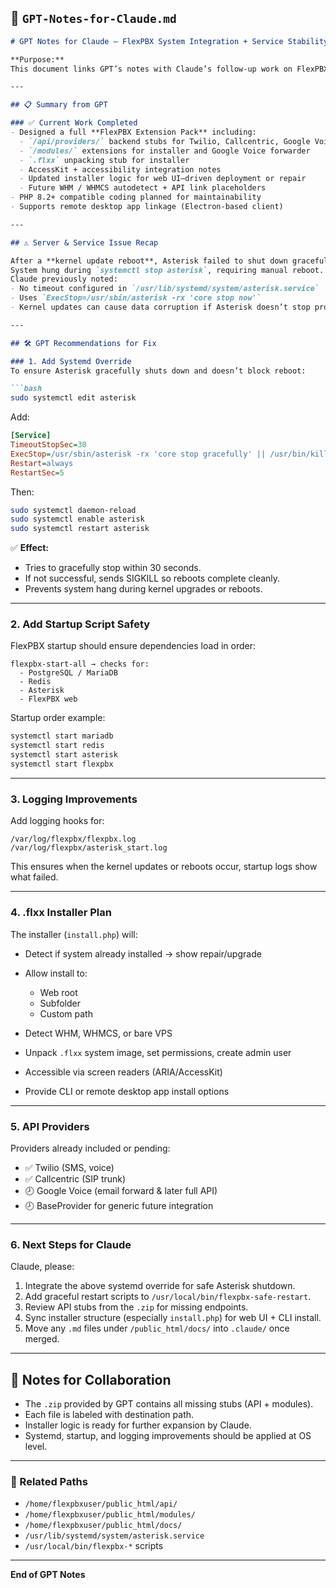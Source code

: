 
## 🧠 `GPT-Notes-for-Claude.md`

````markdown
# GPT Notes for Claude – FlexPBX System Integration + Service Stability

**Purpose:**  
This document links GPT’s notes with Claude’s follow-up work on FlexPBX, especially after the kernel reboot where Asterisk failed to shut down properly.

---

## 📋 Summary from GPT

### ✅ Current Work Completed
- Designed a full **FlexPBX Extension Pack** including:
  - `/api/providers/` backend stubs for Twilio, Callcentric, Google Voice
  - `/modules/` extensions for installer and Google Voice forwarder
  - `.flxx` unpacking stub for installer
  - AccessKit + accessibility integration notes
  - Updated installer logic for web UI–driven deployment or repair
  - Future WHM / WHMCS autodetect + API link placeholders
- PHP 8.2+ compatible coding planned for maintainability
- Supports remote desktop app linkage (Electron-based client)

---

## ⚠️ Server & Service Issue Recap

After a **kernel update reboot**, Asterisk failed to shut down gracefully.  
System hung during `systemctl stop asterisk`, requiring manual reboot.  
Claude previously noted:
- No timeout configured in `/usr/lib/systemd/system/asterisk.service`
- Uses `ExecStop=/usr/sbin/asterisk -rx 'core stop now'`
- Kernel updates can cause data corruption if Asterisk doesn’t stop properly

---

## 🛠️ GPT Recommendations for Fix

### 1. Add Systemd Override
To ensure Asterisk gracefully shuts down and doesn’t block reboot:

```bash
sudo systemctl edit asterisk
````

Add:

```ini
[Service]
TimeoutStopSec=30
ExecStop=/usr/sbin/asterisk -rx 'core stop gracefully' || /usr/bin/killall -9 asterisk
Restart=always
RestartSec=5
```

Then:

```bash
sudo systemctl daemon-reload
sudo systemctl enable asterisk
sudo systemctl restart asterisk
```

✅ **Effect:**

* Tries to gracefully stop within 30 seconds.
* If not successful, sends SIGKILL so reboots complete cleanly.
* Prevents system hang during kernel upgrades or reboots.

---

### 2. Add Startup Script Safety

FlexPBX startup should ensure dependencies load in order:

```
flexpbx-start-all → checks for:
  - PostgreSQL / MariaDB
  - Redis
  - Asterisk
  - FlexPBX web
```

Startup order example:

```bash
systemctl start mariadb
systemctl start redis
systemctl start asterisk
systemctl start flexpbx
```

---

### 3. Logging Improvements

Add logging hooks for:

```
/var/log/flexpbx/flexpbx.log
/var/log/flexpbx/asterisk_start.log
```

This ensures when the kernel updates or reboots occur, startup logs show what failed.

---

### 4. .flxx Installer Plan

The installer (`install.php`) will:

* Detect if system already installed → show repair/upgrade
* Allow install to:

  * Web root
  * Subfolder
  * Custom path
* Detect WHM, WHMCS, or bare VPS
* Unpack `.flxx` system image, set permissions, create admin user
* Accessible via screen readers (ARIA/AccessKit)
* Provide CLI or remote desktop app install options

---

### 5. API Providers

Providers already included or pending:

* ✅ Twilio (SMS, voice)
* ✅ Callcentric (SIP trunk)
* 🕗 Google Voice (email forward & later full API)
* 🕗 BaseProvider for generic future integration

---

### 6. Next Steps for Claude

Claude, please:

1. Integrate the above systemd override for safe Asterisk shutdown.
2. Add graceful restart scripts to `/usr/local/bin/flexpbx-safe-restart`.
3. Review API stubs from the `.zip` for missing endpoints.
4. Sync installer structure (especially `install.php`) for web UI + CLI install.
5. Move any `.md` files under `/public_html/docs/` into `.claude/` once merged.

---

## 🧩 Notes for Collaboration

* The `.zip` provided by GPT contains all missing stubs (API + modules).
* Each file is labeled with destination path.
* Installer logic is ready for further expansion by Claude.
* Systemd, startup, and logging improvements should be applied at OS level.

---

### 📁 Related Paths

* `/home/flexpbxuser/public_html/api/`
* `/home/flexpbxuser/public_html/modules/`
* `/home/flexpbxuser/public_html/docs/`
* `/usr/lib/systemd/system/asterisk.service`
* `/usr/local/bin/flexpbx-*` scripts

---

**End of GPT Notes**
